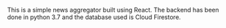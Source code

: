This is a simple news aggregator built using React. The backend has been done in python 3.7 and the database used is Cloud Firestore.
